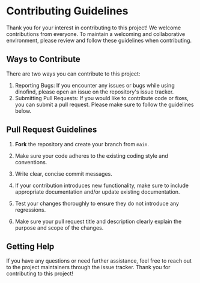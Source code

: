 # Contributing Guidelines

Thank you for your interest in contributing to this project! We welcome contributions from everyone.
To maintain a welcoming and collaborative environment, please review and follow these guidelines when contributing.

## Ways to Contribute

There are two ways you can contribute to this project:

1. Reporting Bugs: If you encounter any issues or bugs while using dinofind, please open an issue on the repository's issue tracker.
2. Submitting Pull Requests: If you would like to contribute code or fixes, you can submit a pull request. Please make sure to follow the guidelines below.

## Pull Request Guidelines

1. **Fork** the repository and create your branch from `main`.

3. Make sure your code adheres to the existing coding style and conventions.
4. Write clear, concise commit messages.
5. If your contribution introduces new functionality, make sure to include appropriate documentation and/or update existing documentation.
6. Test your changes thoroughly to ensure they do not introduce any regressions.
7. Make sure your pull request title and description clearly explain the purpose and scope of the changes.

## Getting Help

If you have any questions or need further assistance, feel free to reach out to the project maintainers through the issue tracker.
Thank you for contributing to this project!
